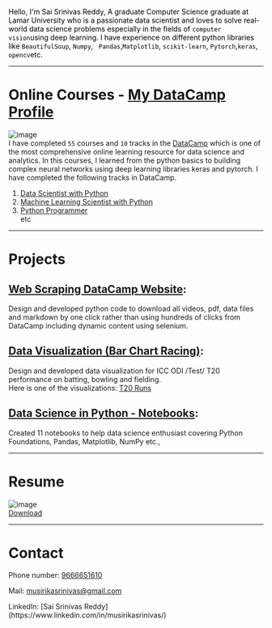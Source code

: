 
<span style="color:black">Hello, I'm Sai Srinivas Reddy, A graduate Computer Science graduate at Lamar University who is a passionate data scientist and loves to solve real-world data science problems especially in the fields of `` computer vision ``using deep learning. I have experience on different python libraries like `` BeautifulSoup ``, `` Numpy ``, `` Pandas``,`` Matplotlib ``, `` scikit-learn ``, `` Pytorch ``,`` keras ``, `` opencv ``etc.</span> 

***

# Online Courses - [My DataCamp Profile](https://www.datacamp.com/profile/musirikasrinivas)
![image](https://user-images.githubusercontent.com/43592400/95502107-f1cf4780-09c6-11eb-9acd-d4791bf1e492.png)
<br>
I have completed `` 55 `` courses and `` 10 `` tracks in the [DataCamp](https://www.datacamp.com) which is one of the most comprehensive online learning resource for data science and analytics. In this courses, I learned from the python basics to building complex neural networks using deep learning libraries keras and pytorch. I have completed the following tracks in DataCamp.
 1. [Data Scientist with Python](https://www.datacamp.com/statement-of-accomplishment/track/8f00b280fb3e58e3c3f5767540e856c77fe8d561) 
 2. [Machine Learning Scientist with Python](https://www.datacamp.com/statement-of-accomplishment/track/a168be35c42955d39bc5ff6da1289a9bef0f57a2)
 3. [Python Programmer](https://www.datacamp.com/statement-of-accomplishment/track/97a2fc0739155879707348c8e7d716b10bb004f9)
<br>etc

***

# Projects
 
## [__Web Scraping DataCamp Website__](https://github.com/musirikasrinivas/Web-Scraping-DC):
 Design and developed python code to download all videos, pdf, data files and markdown by one click rather than using hundreds of clicks from DataCamp including dynamic content using selenium.
 
## [__Data Visualization (Bar Chart Racing)__](https://github.com/musirikasrinivas/Data-Visualization/blob/master/batting.ipynb):
Design and developed data visualization for ICC ODI /Test/ T20 performance on batting, bowling and fielding.
<br>
Here is one of the visualizations: [T20 Runs](https://preview.flourish.studio/1625120/VRcyJSXkDuSHGZ1m0mJbr9bKN1Jk48XwdS6IMxQaCLMgPirAGDh7ilOCPg_Qb726/)

## [__Data Science in Python - Notebooks__]( https://github.com/musirikasrinivas/Data_Camp_Plus-DSP):
Created 11 notebooks to help data science enthusiast covering Python Foundations, Pandas, Matplotlib, NumPy etc., 

***

# Resume
![image](https://user-images.githubusercontent.com/43592400/90400875-c876f700-e0ba-11ea-9192-4dd3b1abfea3.png)
<br>
<a href="https://drive.google.com/file/d/15xCI65V7h_L1Qp0EkSr5zuKrS15OrLZw/view?usp=sharing" download="sai srinivas reddy">Download</a>

***

# Contact
<p> Phone number: <a href="tel:+919666651610">9666651610</a></p>
<p> Mail: <a href="mailto:musirikasrinivas@gmail.com">musirikasrinivas@gmail.com</a></p>
LinkedIn: [Sai Srinivas Reddy](https://www.linkedin.com/in/musirikasrinivas/)

